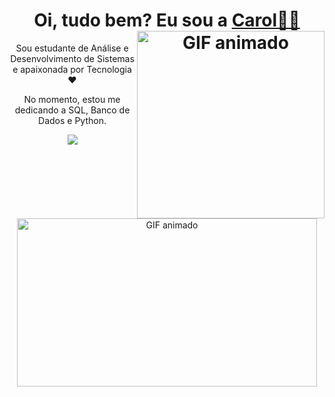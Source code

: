 <h1 align="center">
Oi, tudo bem? Eu sou a
<a href="https://www.linkedin.com/in/carolinapasantos/">Carol👩‍💻</a>
<img align="right" alt="GIF animado" height="300px" src="https://media.giphy.com/media/IRQUYBsSzFNOq0RNtw/giphy.gif">
</h1>


<p align="center">
  Sou estudante de Análise e Desenvolvimento de Sistemas e apaixonada por Tecnologia ❤
</p>
<p align="center">
  No momento, estou me dedicando a SQL, Banco de Dados e Python.
</p>

<div align="center">
  <a href="https://www.linkedin.com/in/carolinapasantos/" target="_blank">
    <img src="https://img.shields.io/badge/-LinkedIn-%230077B5?style=for-the-badge&logo=linkedin&logoColor=white" target="_blank">
  </a>
</div>

<p align="center">
  <img src="https://i.giphy.com/media/v1.Y2lkPTc5MGI3NjExaHJibzBmd2k5bnoyNTZtdG9jdG0xOXBvMXF6dXlpaTIxN3NhdDV3dCZlcD12MV9pbnRlcm5hbF9naWZfYnlfaWQmY3Q9Zw/IRQUYBsSzFNOq0RNtw/giphy-downsized-large.gif" width="480" height="269" alt="GIF animado">
</p>
